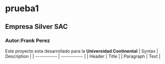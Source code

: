 # prueba1
## Empresa Silver SAC
### Autor:Frank Perez 
Este proyecto  esta desarrollado para la **Universidad Continental**
| Syntax | Description |
| ----------- | ----------- |
| Header | Title |
| Paragraph | Text |

